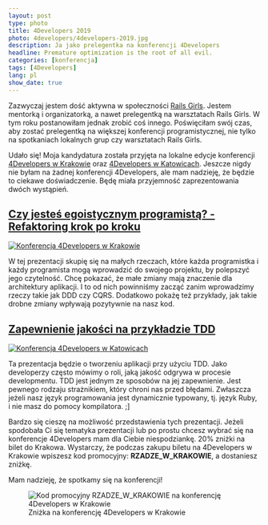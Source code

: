 ```yaml
---
layout: post
type: photo
title: 4Developers 2019
photo: 4developers/4developers-2019.jpg
description: Ja jako prelegentka na konferencji 4Developers
headline: Premature optimization is the root of all evil.
categories: [konferencja]
tags: [4Developers]
lang: pl
show_date: true
---
```


Zazwyczaj jestem dość aktywna w społeczności <a href="{{ site.baseurl }}/tags/#Rails%20Girls" title='Warsztaty Rails Girls'>Rails Girls</a>. Jestem mentorką i organizatorką, a nawet prelegentką na warsztatach Rails Girls. W tym roku postanowiłam jednak zrobić coś innego. Poświęciłam swój czas, aby zostać prelegentką na większej konferencji programistycznej, nie tylko na spotkaniach lokalnych grup czy warsztatach Rails Girls.

Udało się! Moja kandydatura została przyjęta na lokalne edycje konferencji <a href='https://4developers.org.pl/krakow/' title='4Developers Kraków 2019' target='_blank' rel='nofollow noopener'>4Developers w Krakowie</a> oraz <a href='https://4developers.org.pl/katowice/' title='4Developers Katowice 2019' target='_blank' rel='nofollow noopener'>4Developers w Katowicach</a>. Jeszcze nigdy nie byłam na żadnej konferencji 4Developers, ale mam nadzieję, że będzie to ciekawe doświadczenie. Będę miała przyjemność zaprezentowania dwóch wystąpień.

<h2>
  <a href="http://womanonrails.com/presentations/are-you-egoistic-programmer" title='Slajdy do prezentacji o refaktoringu'>Czy jesteś egoistycznym programistą? - Refaktoring krok po kroku</a>
</h2>

<a href="http://womanonrails.com/presentations/are-you-egoistic-programmer" title='Slajdy do prezentacji o refaktoringu'>
  <img src="{{ site.baseurl_root }}/images/4developers/cracow.jpg" alt='Konferencja 4Developers w Krakowie'>
</a>

W tej prezentacji skupię się na małych rzeczach, które każda programistka i każdy programista mogą wprowadzić do swojego projektu, by polepszyć jego czytelność. Chcę pokazać, że małe zmiany mają znaczenie dla architektury aplikacji. I to od nich powinniśmy zacząć zanim wprowadzimy rzeczy takie jak DDD czy CQRS. Dodatkowo pokażę też przykłady, jak takie drobne zmiany wpływają pozytywnie na nasz kod.

<h2>
  <a href="https://womanonrails.com/presentations/quality-assurance-tdd-example" title='Slajdy do prezentacji o TDD'>Zapewnienie jakości na przykładzie TDD</a>
</h2>

<a href="https://womanonrails.com/presentations/quality-assurance-tdd-example" title='Slajdy do prezentacji o TDD'>
  <img src="{{ site.baseurl_root }}/images/4developers/katowice.jpg" alt='Konferencja 4Developers w Katowicach'>
</a>

Ta prezentacja będzie o tworzeniu aplikacji przy użyciu TDD. Jako developerzy często mówimy o roli, jaką jakość odgrywa w procesie developmentu. TDD jest jednym ze sposobów na jej zapewnienie. Jest pewnego rodzaju strażnikiem, który chroni nas przed błędami. Zwłaszcza jeżeli nasz język programowania jest dynamicznie typowany, tj. język Ruby, i nie masz do pomocy kompilatora. ;]

Bardzo się cieszę na możliwość przedstawienia tych prezentacji. Jeżeli spodobała Ci się tematyka prezentacji lub po prostu chcesz wybrać się na konferencje 4Developers mam dla Ciebie niespodziankę. 20% zniżki na bilet do Krakowa. Wystarczy, że podczas zakupu biletu na 4Developers w Krakowie wpiszesz kod promocyjny: **RZADZE_W_KRAKOWIE**, a dostaniesz zniżkę.

Mam nadzieję, że spotkamy się na konferencji!

<figure>
  <img src="{{ site.baseurl_root }}/images/4developers/4developers-2019-discount.jpg" alt='Kod promocyjny RZADZE_W_KRAKOWIE na konferencję 4Developers w Krakowie'>
  <figcaption>Zniżka na konferencję 4Developers w Krakowie</figcaption>
</figure>
